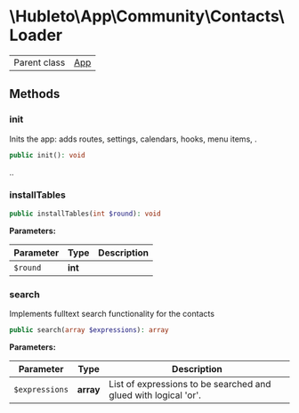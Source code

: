
# \Hubleto\App\Community\Contacts\Loader
<table class='table-default dense'>
<tr><td>Parent class</td><td><a href="../../../Framework/App">App</a></td></tr></table>


## Methods

### init

Inits the app: adds routes, settings, calendars, hooks, menu items, .

```php
public init(): void
```

..


### installTables

```php
public installTables(int $round): void
```

**Parameters:**

| Parameter | Type    | Description |
|-----------|---------|-------------|
| `$round`  | **int** |             |


### search

Implements fulltext search functionality for the contacts

```php
public search(array $expressions): array
```

**Parameters:**

| Parameter      | Type      | Description                                                     |
|----------------|-----------|-----------------------------------------------------------------|
| `$expressions` | **array** | List of expressions to be searched and glued with logical 'or'. |

